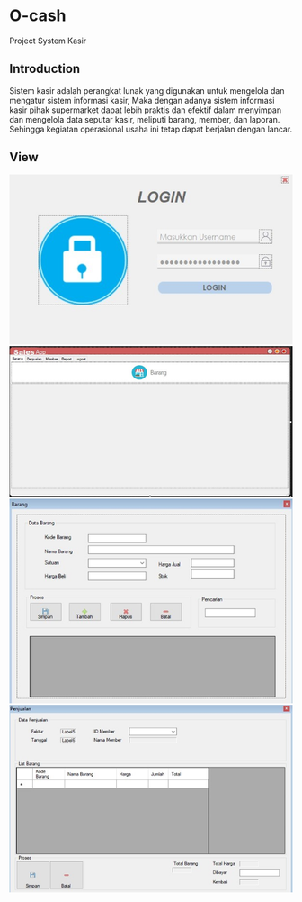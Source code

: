 # O-cash
Project System Kasir

## Introduction
Sistem kasir adalah perangkat lunak yang digunakan untuk mengelola dan mengatur sistem informasi kasir, Maka dengan adanya sistem informasi kasir pihak supermarket dapat lebih praktis dan efektif dalam menyimpan dan mengelola data seputar kasir, meliputi barang, member, dan laporan. Sehingga kegiatan operasional usaha ini tetap dapat berjalan dengan lancar.

## View
![image](https://raw.githubusercontent.com/chrisandonugraha/O-cash/main/Picture1.jpg)
![image](https://raw.githubusercontent.com/chrisandonugraha/O-cash/main/Picture2.jpg)
![image](https://raw.githubusercontent.com/chrisandonugraha/O-cash/main/Picture3.jpg)
![image](https://raw.githubusercontent.com/chrisandonugraha/O-cash/main/Picture4.jpg)
